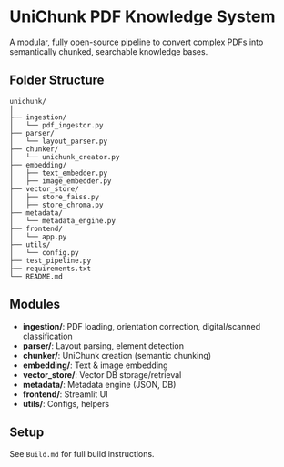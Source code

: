 # UniChunk PDF Knowledge System

A modular, fully open-source pipeline to convert complex PDFs into semantically chunked, searchable knowledge bases.

## Folder Structure

```
unichunk/
│
├── ingestion/
│   └── pdf_ingestor.py
├── parser/
│   └── layout_parser.py
├── chunker/
│   └── unichunk_creator.py
├── embedding/
│   ├── text_embedder.py
│   ├── image_embedder.py
├── vector_store/
│   ├── store_faiss.py
│   ├── store_chroma.py
├── metadata/
│   └── metadata_engine.py
├── frontend/
│   └── app.py
├── utils/
│   └── config.py
├── test_pipeline.py
├── requirements.txt
└── README.md
```

## Modules
- **ingestion/**: PDF loading, orientation correction, digital/scanned classification
- **parser/**: Layout parsing, element detection
- **chunker/**: UniChunk creation (semantic chunking)
- **embedding/**: Text & image embedding
- **vector_store/**: Vector DB storage/retrieval
- **metadata/**: Metadata engine (JSON, DB)
- **frontend/**: Streamlit UI
- **utils/**: Configs, helpers

## Setup
See `Build.md` for full build instructions.
